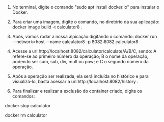 1. No terminal, digite o comando "sudo apt install docker.io" para instalar o Docker. 

3.  Para criar uma imagem, digite o comando, no diretório da sua aplicação: docker image build -t calculator8 .

4. Após, vamos rodar a nossa alpicação digitando o comando: docker run --network=host --name calculator8 -p 8082:8082 calculator8

5. Acesse a url http://localhost:8082/calculator/calculate/A/B/C, sendo: A refere-se ao primeiro número da operação; B o nome da operação, podendo ser sum, sub, div, mult ou pow; e C o segundo número da operação.

6. Após a operação ser realizada, ela será incluída no histórico e para visualizá-lo, basta acessar a url http://localhost:8082/history .

7. Para finalizar e realizar a exclusão do container criado, digite os comandos:

docker stop calculator

docker rm calculator